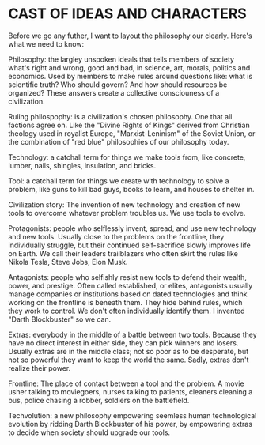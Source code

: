 
# CAST OF IDEAS AND CHARACTERS

Before we go any futher, I want to layout the philosophy our clearly. Here's what we need to know:

Philosophy: the largley unspoken ideals that tells members of society what's right and wrong, good and bad, in science, art, morals, politics and economics. Used by members to make rules around questions like: what is scientific truth? Who should govern? And how should resources be organized? These answers create a collective consciouness of a civilization.

Ruling philospophy: is a civilization's chosen philosophy. One that all factions agree on. Like the "Divine Rights of Kings" derived from Christian theology used in royalist Europe, "Marxist-Leninism" of the Soviet Union, or the combination of "red blue" philosophies of our philosophy today.

Technology: a catchall term for things we make tools from, like concrete, lumber, nails, shingles, insulation, and bricks.

Tool: a catchall term for things we create with technology to solve a problem, like guns to kill bad guys, books to learn, and houses to shelter in.

Civilization story: The invention of new technology and creation of new tools to overcome whatever problem troubles us. We use tools to evolve.

Protagonists: people who selflessly invent, spread, and use new technology and new tools. Usually close to the problems on the frontline, they individually struggle, but their continued self-sacrifice slowly improves life on Earth. We call their leaders trailblazers who often skirt the rules like Nikola Tesla, Steve Jobs, Elon Musk.

Antagonists: people who selfishly resist new tools to defend their wealth, power, and prestige. Often called established, or elites, antagonists usually manage companies or institutions based on dated technologies and think working on the frontline is beneath them. They hide behind rules, which they work to control. We don't often individually identify them. I invented "Darth Blockbuster" so we can.

Extras: everybody in the middle of a battle between two tools. Because they have no direct interest in either side, they can pick winners and losers. Usually extras are in the middle class; not so poor as to be desperate, but not so powerful they want to keep the world the same. Sadly, extras don't realize their power.

Frontline: The place of contact between a tool and the problem. A movie usher talking to moviegoers, nurses talking to patients, cleaners cleaning a bus, police chasing a robber, soldiers on the battlefield.

Techvolution: a new philosophy empowering seemless human technological evolution by ridding Darth Blockbuster of his power, by empowering extras to decide when society should upgrade our tools.
